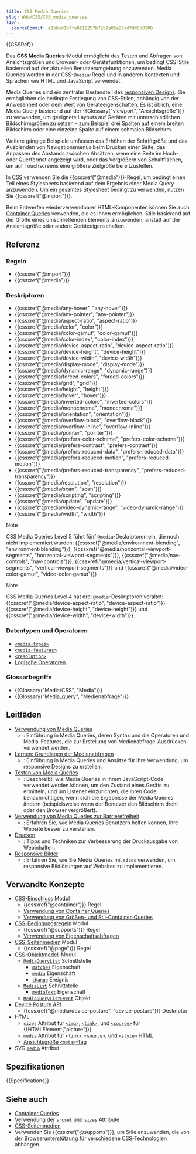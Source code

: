 ```yaml
---
title: CSS Media Queries
slug: Web/CSS/CSS_media_queries
l10n:
  sourceCommit: e9b6cd1b7fa8612257b72b2a85a96dd7d45c0200
---
```


{{CSSRef}}

Das **CSS Media Queries**-Modul ermöglicht das Testen und Abfragen von Ansichtsgrößen und Browser- oder Gerätefunktionen, um bedingt CSS-Stile basierend auf der aktuellen Benutzerumgebung anzuwenden. Media Queries werden in der CSS-`@media`-Regel und in anderen Kontexten und Sprachen wie HTML und JavaScript verwendet.

Media Queries sind ein zentraler Bestandteil des [responsiven Designs](/de/docs/Learn_web_development/Core/CSS_layout/Responsive_Design). Sie ermöglichen die bedingte Festlegung von CSS-Stilen, abhängig von der Anwesenheit oder dem Wert von Geräteeigenschaften. Es ist üblich, eine Media Query basierend auf der {{Glossary("viewport", "Ansichtsgröße")}} zu verwenden, um geeignete Layouts auf Geräten mit unterschiedlichen Bildschirmgrößen zu setzen – zum Beispiel drei Spalten auf einem breiten Bildschirm oder eine einzelne Spalte auf einem schmalen Bildschirm.

Weitere gängige Beispiele umfassen das Erhöhen der Schriftgröße und das Ausblenden von Navigationsmenüs beim Drucken einer Seite, das Anpassen des Abstands zwischen Absätzen, wenn eine Seite im Hoch- oder Querformat angezeigt wird, oder das Vergrößern von Schaltflächen, um auf Touchscreens eine größere Zielgröße bereitzustellen.

In [CSS](/de/docs/Web/CSS) verwenden Sie die {{cssxref("@media")}}-Regel, um bedingt einen Teil eines Stylesheets basierend auf dem Ergebnis einer Media Query anzuwenden. Um ein gesamtes Stylesheet bedingt zu verwenden, nutzen Sie {{cssxref("@import")}}.

Beim Entwerfen wiederverwendbarer HTML-Komponenten können Sie auch [Container Queries](/de/docs/Web/CSS/CSS_containment/Container_queries) verwenden, die es Ihnen ermöglichen, Stile basierend auf der Größe eines umschließenden Elements anzuwenden, anstatt auf die Ansichtsgröße oder andere Geräteeigenschaften.

## Referenz

### Regeln

- {{cssxref("@import")}}
- {{cssxref("@media")}}

### Deskriptoren

- {{cssxref("@media/any-hover", "any-hover")}}
- {{cssxref("@media/any-pointer", "any-pointer")}}
- {{cssxref("@media/aspect-ratio", "aspect-ratio")}}
- {{cssxref("@media/color", "color")}}
- {{cssxref("@media/color-gamut", "color-gamut")}}
- {{cssxref("@media/color-index", "color-index")}}
- {{cssxref("@media/device-aspect-ratio", "device-aspect-ratio")}}
- {{cssxref("@media/device-height", "device-height")}}
- {{cssxref("@media/device-width", "device-width")}}
- {{cssxref("@media/display-mode", "display-mode")}}
- {{cssxref("@media/dynamic-range", "dynamic-range")}}
- {{cssxref("@media/forced-colors", "forced-colors")}}
- {{cssxref("@media/grid", "grid")}}
- {{cssxref("@media/height", "height")}}
- {{cssxref("@media/hover", "hover")}}
- {{cssxref("@media/inverted-colors", "inverted-colors")}}
- {{cssxref("@media/monochrome", "monochrome")}}
- {{cssxref("@media/orientation", "orientation")}}
- {{cssxref("@media/overflow-block", "overflow-block")}}
- {{cssxref("@media/overflow-inline", "overflow-inline")}}
- {{cssxref("@media/pointer", "pointer")}}
- {{cssxref("@media/prefers-color-scheme", "prefers-color-scheme")}}
- {{cssxref("@media/prefers-contrast", "prefers-contrast")}}
- {{cssxref("@media/prefers-reduced-data", "prefers-reduced-data")}}
- {{cssxref("@media/prefers-reduced-motion", "prefers-reduced-motion")}}
- {{cssxref("@media/prefers-reduced-transparency", "prefers-reduced-transparency")}}
- {{cssxref("@media/resolution", "resolution")}}
- {{cssxref("@media/scan", "scan")}}
- {{cssxref("@media/scripting", "scripting")}}
- {{cssxref("@media/update", "update")}}
- {{cssxref("@media/video-dynamic-range", "video-dynamic-range")}}
- {{cssxref("@media/width", "width")}}

> [!NOTE]
> CSS Media Queries Level 5 führt fünf `@media`-Deskriptoren ein, die noch nicht implementiert wurden: {{cssxref("@media/environment-blending", "environment-blending")}}, {{cssxref("@media/horizontal-viewport-segments", "horizontal-viewport-segments")}}, {{cssxref("@media/nav-controls", "nav-controls")}}, {{cssxref("@media/vertical-viewport-segments", "vertical-viewport-segments")}} und {{cssxref("@media/video-color-gamut", "video-color-gamut")}}

> [!NOTE]
> CSS Media Queries Level 4 hat drei `@media`-Deskriptoren veraltet: {{cssxref("@media/device-aspect-ratio", "device-aspect-ratio")}}, {{cssxref("@media/device-height", "device-height")}} und {{cssxref("@media/device-width", "device-width")}}.

### Datentypen und Operatoren

- [`<media-types>`](/de/docs/Web/CSS/@media#media_types)
- [`<media-features>`](/de/docs/Web/CSS/@media#media_features)
- [`<resolution>`](/de/docs/Web/CSS/resolution)
- [Logische Operatoren](/de/docs/Web/CSS/@media#logical_operators)

### Glossarbegriffe

- {{Glossary("Media/CSS", "Media")}}
- {{Glossary("Media_query", "Medienabfrage")}}

## Leitfäden

- [Verwendung von Media Queries](/de/docs/Web/CSS/CSS_media_queries/Using_media_queries)
  - : Einführung in Media Queries, deren Syntax und die Operatoren und Media-Features, die zur Erstellung von Medienabfrage-Ausdrücken verwendet werden.
- [Lernen: Grundlagen der Medienabfragen](/de/docs/Learn_web_development/Core/CSS_layout/Media_queries)
  - : Einführung in Media Queries und Ansätze für ihre Verwendung, um responsive Designs zu erstellen.
- [Testen von Media Queries](/de/docs/Web/CSS/CSS_media_queries/Testing_media_queries)
  - : Beschreibt, wie Media Queries in Ihrem JavaScript-Code verwendet werden können, um den Zustand eines Geräts zu ermitteln, und um Listener einzurichten, die Ihren Code benachrichtigen, wenn sich die Ergebnisse der Media Queries ändern (beispielsweise wenn der Benutzer den Bildschirm dreht oder den Browser vergrößert).
- [Verwendung von Media Queries zur Barrierefreiheit](/de/docs/Web/CSS/CSS_media_queries/Using_media_queries_for_accessibility)
  - : Erfahren Sie, wie Media Queries Benutzern helfen können, Ihre Website besser zu verstehen.
- [Drucken](/de/docs/Web/CSS/CSS_media_queries/Printing)
  - : Tipps und Techniken zur Verbesserung der Druckausgabe von Webinhalten.
- [Responsive Bilder](/de/docs/Web/HTML/Guides/Responsive_images)
  - : Erfahren Sie, wie Sie Media Queries mit `sizes` verwenden, um responsive Bildlösungen auf Websites zu implementieren.

## Verwandte Konzepte

- [CSS-Einschluss](/de/docs/Web/CSS/CSS_containment) Modul
  - {{cssxref("@container")}} Regel
  - [Verwendung von Container Queries](/de/docs/Web/CSS/CSS_containment/Container_queries)
  - [Verwendung von Größen- und Stil-Container-Queries](/de/docs/Web/CSS/CSS_containment/Container_size_and_style_queries)
- [CSS-Bedingungsregeln](/de/docs/Web/CSS/CSS_conditional_rules) Modul
  - {{cssxref("@supports")}} Regel
  - [Verwendung von Eigenschaftsabfragen](/de/docs/Web/CSS/CSS_conditional_rules/Using_feature_queries)
- [CSS-Seitenmedien](/de/docs/Web/CSS/CSS_paged_media) Modul
  - {{cssxref("@page")}} Regel
- [CSS-Objektmodell](/de/docs/Web/API/CSS_Object_Model) Modul
  - [`MediaQueryList`](/de/docs/Web/API/MediaQueryList) Schnittstelle
    - [`matches`](/de/docs/Web/API/MediaQueryList/matches) Eigenschaft
    - [`media`](/de/docs/Web/API/MediaQueryList/media) Eigenschaft
    - [`change`](/de/docs/Web/API/MediaQueryList/change_event) Ereignis
  - [`MediaList`](/de/docs/Web/API/MediaList) Schnittstelle
    - [`mediaText`](/de/docs/Web/API/MediaList/mediaText) Eigenschaft
  - [`MediaQueryListEvent`](/de/docs/Web/API/MediaQueryListEvent) Objekt
- [Device Posture API](/de/docs/Web/API/Device_Posture_API)
  - {{cssxref("@media/device-posture", "device-posture")}} Deskriptor
- HTML
  - `sizes` Attribut für [`<img>`](/de/docs/Web/HTML/Reference/Elements/img#sizes), [`<link>`](/de/docs/Web/HTML/Reference/Elements/link#sizes), und [`<source>`](/de/docs/Web/HTML/Reference/Elements/source#sizes) für {{HTMLElement("picture")}}
  - `media` Attribut für [`<link>`](/de/docs/Web/HTML/Reference/Elements/link#media), [`<source>`](/de/docs/Web/HTML/Reference/Elements/source#media), und [`<style>`](/de/docs/Web/HTML/Reference/Elements/style#media) [HTML](/de/docs/Web/HTML)
  - [Ansichtsgröße `<meta>`-Tag](/de/docs/Web/HTML/Guides/Viewport_meta_element)
- SVG [`media`](/de/docs/Web/SVG/Reference/Attribute/media) Attribut

## Spezifikationen

{{Specifications}}

## Siehe auch

- [Container Queries](/de/docs/Web/CSS/CSS_containment/Container_queries)
- [Verwendung der `srcset` und `sizes` Attribute](/de/docs/Web/HTML/Reference/Elements/img#using_the_srcset_and_sizes_attributes)
- [CSS-Seitenmedien](/de/docs/Web/CSS/CSS_paged_media)
- Verwenden Sie {{cssxref("@supports")}}, um Stile anzuwenden, die von der Browserunterstützung für verschiedene CSS-Technologien abhängen.
